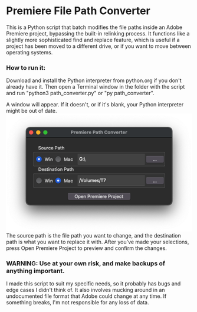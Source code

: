 # Premiere File Path Converter
This is a Python script that batch modifies the file paths inside an Adobe Premiere project, bypassing the built-in relinking process. It functions like a slightly more sophisticated find and replace feature, which is useful if a project has been moved to a different drive, or if you want to move between operating systems. 

### How to run it:
Download and install the Python interpreter from python.org if you don't already have it. Then open a Terminal window in the folder with the script and run "python3 path_converter.py" or "py path_converter". 

A window will appear. If it doesn't, or if it's blank, your Python interpreter might be out of date.
![](Images/path_converter_screenshot.png)
The source path is the file path you want to change, and the destination path is what you want to replace it with. After you've made your selections, press Open Premiere Project to preview and confirm the changes.

### WARNING: Use at your own risk, and make backups of anything important.
I made this script to suit my specific needs, so it probably has bugs and edge cases I didn't think of. It also involves mucking around in an undocumented file format that Adobe could change at any time. If something breaks, I'm not responsible for any loss of data.

